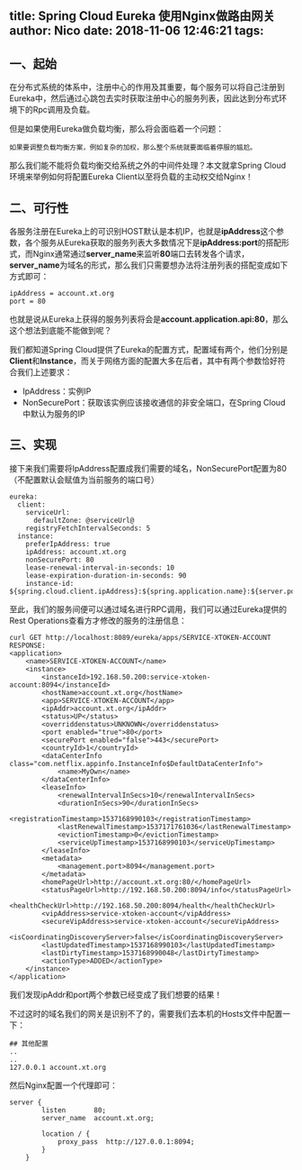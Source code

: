 title: Spring Cloud Eureka 使用Nginx做路由网关
author: Nico
date: 2018-11-06 12:46:21
tags:
---
## 一、起始
在分布式系统的体系中，注册中心的作用及其重要，每个服务可以将自己注册到Eureka中，然后通过心跳包去实时获取注册中心的服务列表，因此达到分布式环境下的Rpc调用及负载。

但是如果使用Eureka做负载均衡，那么将会面临着一个问题：
```
如果要调整负载均衡方案，例如复杂的加权，那么整个系统就要面临着停服的尴尬。
```
那么我们能不能将负载均衡交给系统之外的中间件处理？本文就拿Spring Cloud环境来举例如何将配置Eureka Client以至将负载的主动权交给Nginx！
## 二、可行性
各服务注册在Eureka上的可识别HOST默认是本机IP，也就是**ipAddress**这个参数，各个服务从Eureka获取的服务列表大多数情况下是**ipAddress:port**的搭配形式，而Nginx通常通过**server_name**来监听**80**端口去转发各个请求，**server_name**为域名的形式，那么我们只需要想办法将注册列表的搭配变成如下方式即可：
```
ipAddress = account.xt.org
port = 80
```
也就是说从Eureka上获得的服务列表将会是**account.application.api:80**，那么这个想法到底能不能做到呢？

我们都知道Spring Cloud提供了Eureka的配置方式，配置域有两个，他们分别是**Client**和**Instance**，而关于网络方面的配置大多在后者，其中有两个参数恰好符合我们上述要求：
 - IpAddress：实例IP
 - NonSecurePort：获取该实例应该接收通信的非安全端口，在Spring Cloud中默认为服务的IP

## 三、实现

接下来我们需要将IpAddress配置成我们需要的域名，NonSecurePort配置为80（不配置默认会赋值为当前服务的端口号）
```
eureka:
  client:
    serviceUrl:
      defaultZone: @serviceUrl@
    registryFetchIntervalSeconds: 5
  instance:
    preferIpAddress: true
    ipAddress: account.xt.org
    nonSecurePort: 80
    lease-renewal-interval-in-seconds: 10
    lease-expiration-duration-in-seconds: 90
    instance-id: ${spring.cloud.client.ipAddress}:${spring.application.name}:${server.port}
```
至此，我们的服务间便可以通过域名进行RPC调用，我们可以通过Eureka提供的Rest Operations查看方才修改的服务的注册信息：
```
curl GET http://localhost:8089/eureka/apps/SERVICE-XTOKEN-ACCOUNT
RESPONSE:
<application>
    <name>SERVICE-XTOKEN-ACCOUNT</name>
    <instance>
        <instanceId>192.168.50.200:service-xtoken-account:8094</instanceId>
        <hostName>account.xt.org</hostName>
        <app>SERVICE-XTOKEN-ACCOUNT</app>
        <ipAddr>account.xt.org</ipAddr>
        <status>UP</status>
        <overriddenstatus>UNKNOWN</overriddenstatus>
        <port enabled="true">80</port>
        <securePort enabled="false">443</securePort>
        <countryId>1</countryId>
        <dataCenterInfo class="com.netflix.appinfo.InstanceInfo$DefaultDataCenterInfo">
            <name>MyOwn</name>
        </dataCenterInfo>
        <leaseInfo>
            <renewalIntervalInSecs>10</renewalIntervalInSecs>
            <durationInSecs>90</durationInSecs>
            <registrationTimestamp>1537168990103</registrationTimestamp>
            <lastRenewalTimestamp>1537171761036</lastRenewalTimestamp>
            <evictionTimestamp>0</evictionTimestamp>
            <serviceUpTimestamp>1537168990103</serviceUpTimestamp>
        </leaseInfo>
        <metadata>
            <management.port>8094</management.port>
        </metadata>
        <homePageUrl>http://account.xt.org:80/</homePageUrl>
        <statusPageUrl>http://192.168.50.200:8094/info</statusPageUrl>
        <healthCheckUrl>http://192.168.50.200:8094/health</healthCheckUrl>
        <vipAddress>service-xtoken-account</vipAddress>
        <secureVipAddress>service-xtoken-account</secureVipAddress>
        <isCoordinatingDiscoveryServer>false</isCoordinatingDiscoveryServer>
        <lastUpdatedTimestamp>1537168990103</lastUpdatedTimestamp>
        <lastDirtyTimestamp>1537168990048</lastDirtyTimestamp>
        <actionType>ADDED</actionType>
    </instance>
</application>
```
我们发现ipAddr和port两个参数已经变成了我们想要的结果！

不过这时的域名我们的网关是识别不了的，需要我们去本机的Hosts文件中配置一下：
```
## 其他配置
..
..
127.0.0.1 account.xt.org
```
然后Nginx配置一个代理即可：
```
server {
        listen       80;
        server_name  account.xt.org;

        location / {
            proxy_pass  http://127.0.0.1:8094;
        }
    }
```